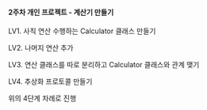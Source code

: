 #### 2주차 개인 프로젝트 - 계산기 만들기


LV1. 사칙 연산 수행하는 Calculator 클래스 만들기

LV2. 나머지 연산 추가

LV3. 연산 클래스를 따로 분리하고 Calculator 클래스와 관계 맺기

LV4. 추상화 프로토콜 만들기


위의 4단계 차례로 진행

